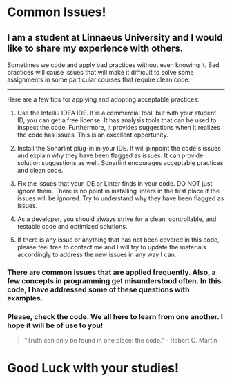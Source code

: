 # Common Issues!

## I am a student at Linnaeus University and I would like to share my experience with others.

Sometimes we code and apply bad practices without even knowing it. Bad practices will cause issues that will make it difficult to solve some assignments
in some particular courses that require clean code.
____ 
Here are a few tips for applying and adopting acceptable practices:

 1. Use the IntelliJ IDEA IDE. It is a commercial tool, but with your student ID, you can get a free license. It has analysis tools that can be used to inspect the code. Furthermore,
 It provides suggestions when it realizes the code has issues. 
 This is an excellent opportunity.
 
 2. Install the Sonarlint plug-in in your IDE. It will pinpoint the code's issues and explain why they have been flagged as issues. It can provide solution suggestions as well.
 Sonarlint encourages acceptable practices and clean code. 
 
 3. Fix the issues that your IDE or Linter finds in your code. DO NOT just ignore them.
 There is no point in installing linters in the first place if the issues will be ignored. Try to
 understand why they have been flagged as issues.
 
 4. As a developer, you should always strive for a clean, controllable, and testable code and optimized solutions.
 
 5. If there is any issue or anything that has not been covered in this code, please feel free to contact me and I will
 try to update the materials accordingly to address the new issues in any way I can.
 
 ### There are common issues that are applied frequently. Also, a few concepts in programming get misunderstood often. In this code, I have addressed some of these questions with examples.
 ### Please, check the code. We all here to learn from one another. I hope it will be of use to you!
 >"Truth can only be found in one place: the code." - Robert C. Martin
>
 # Good Luck with your studies!
 
 
 
